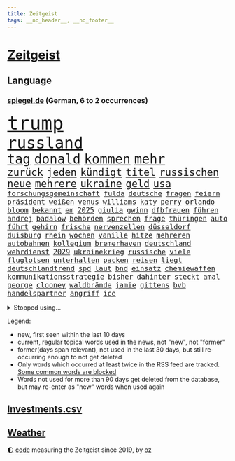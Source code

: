 ```yaml
---
title: Zeitgeist
tags: __no_header__, __no_footer__
---
```


# [Zeitgeist](https://oliz.io/zeitgeist/)

## Language

<h3><a href="https://www.spiegel.de" target="_blank">spiegel.de</a> (German, 6 to 2 occurrences)</h3>
<p style="font-family:monospace">
<span style="font-size:32pt"><a href="news_links.html#trump" class="current">trump</a></span>
<br>
<span style="font-size:27pt"><a href="news_links.html#russland" class="current">russland</a></span>
<br>
<span style="font-size:22pt"><a href="news_links.html#tag" class="current">tag</a></span>
<span style="font-size:22pt"><a href="news_links.html#donald" class="current">donald</a></span>
<span style="font-size:22pt"><a href="news_links.html#kommen" class="current">kommen</a></span>
<span style="font-size:22pt"><a href="news_links.html#mehr" class="current">mehr</a></span>
<br>
<span style="font-size:17pt"><a href="news_links.html#zurück" class="current">zurück</a></span>
<span style="font-size:17pt"><a href="news_links.html#jeden" class="current">jeden</a></span>
<span style="font-size:17pt"><a href="news_links.html#kündigt" class="current">kündigt</a></span>
<span style="font-size:17pt"><a href="news_links.html#titel" class="current">titel</a></span>
<span style="font-size:17pt"><a href="news_links.html#russischen" class="current">russischen</a></span>
<span style="font-size:17pt"><a href="news_links.html#neue" class="current">neue</a></span>
<span style="font-size:17pt"><a href="news_links.html#mehrere" class="current">mehrere</a></span>
<span style="font-size:17pt"><a href="news_links.html#ukraine" class="current">ukraine</a></span>
<span style="font-size:17pt"><a href="news_links.html#geld" class="current">geld</a></span>
<span style="font-size:17pt"><a href="news_links.html#usa" class="current">usa</a></span>
<br>
<span style="font-size:12pt"><a href="news_links.html#forschungsgemeinschaft" class="new">forschungsgemeinschaft</a></span>
<span style="font-size:12pt"><a href="news_links.html#fulda" class="current">fulda</a></span>
<span style="font-size:12pt"><a href="news_links.html#deutsche" class="current">deutsche</a></span>
<span style="font-size:12pt"><a href="news_links.html#fragen" class="current">fragen</a></span>
<span style="font-size:12pt"><a href="news_links.html#feiern" class="current">feiern</a></span>
<span style="font-size:12pt"><a href="news_links.html#präsident" class="current">präsident</a></span>
<span style="font-size:12pt"><a href="news_links.html#weißen" class="current">weißen</a></span>
<span style="font-size:12pt"><a href="news_links.html#venus" class="current">venus</a></span>
<span style="font-size:12pt"><a href="news_links.html#williams" class="current">williams</a></span>
<span style="font-size:12pt"><a href="news_links.html#katy" class="current">katy</a></span>
<span style="font-size:12pt"><a href="news_links.html#perry" class="current">perry</a></span>
<span style="font-size:12pt"><a href="news_links.html#orlando" class="new">orlando</a></span>
<span style="font-size:12pt"><a href="news_links.html#bloom" class="new">bloom</a></span>
<span style="font-size:12pt"><a href="news_links.html#bekannt" class="current">bekannt</a></span>
<span style="font-size:12pt"><a href="news_links.html#em" class="current">em</a></span>
<span style="font-size:12pt"><a href="news_links.html#2025" class="current">2025</a></span>
<span style="font-size:12pt"><a href="news_links.html#giulia" class="new">giulia</a></span>
<span style="font-size:12pt"><a href="news_links.html#gwinn" class="new">gwinn</a></span>
<span style="font-size:12pt"><a href="news_links.html#dfbfrauen" class="new">dfbfrauen</a></span>
<span style="font-size:12pt"><a href="news_links.html#führen" class="current">führen</a></span>
<span style="font-size:12pt"><a href="news_links.html#andrej" class="new">andrej</a></span>
<span style="font-size:12pt"><a href="news_links.html#badalow" class="new">badalow</a></span>
<span style="font-size:12pt"><a href="news_links.html#behörden" class="current">behörden</a></span>
<span style="font-size:12pt"><a href="news_links.html#sprechen" class="current">sprechen</a></span>
<span style="font-size:12pt"><a href="news_links.html#frage" class="current">frage</a></span>
<span style="font-size:12pt"><a href="news_links.html#thüringen" class="current">thüringen</a></span>
<span style="font-size:12pt"><a href="news_links.html#auto" class="current">auto</a></span>
<span style="font-size:12pt"><a href="news_links.html#führt" class="current">führt</a></span>
<span style="font-size:12pt"><a href="news_links.html#gehirn" class="current">gehirn</a></span>
<span style="font-size:12pt"><a href="news_links.html#frische" class="current">frische</a></span>
<span style="font-size:12pt"><a href="news_links.html#nervenzellen" class="new">nervenzellen</a></span>
<span style="font-size:12pt"><a href="news_links.html#düsseldorf" class="current">düsseldorf</a></span>
<span style="font-size:12pt"><a href="news_links.html#duisburg" class="current">duisburg</a></span>
<span style="font-size:12pt"><a href="news_links.html#rhein" class="current">rhein</a></span>
<span style="font-size:12pt"><a href="news_links.html#wochen" class="current">wochen</a></span>
<span style="font-size:12pt"><a href="news_links.html#vanille" class="new">vanille</a></span>
<span style="font-size:12pt"><a href="news_links.html#hitze" class="current">hitze</a></span>
<span style="font-size:12pt"><a href="news_links.html#mehreren" class="current">mehreren</a></span>
<span style="font-size:12pt"><a href="news_links.html#autobahnen" class="current">autobahnen</a></span>
<span style="font-size:12pt"><a href="news_links.html#kollegium" class="new">kollegium</a></span>
<span style="font-size:12pt"><a href="news_links.html#bremerhaven" class="new">bremerhaven</a></span>
<span style="font-size:12pt"><a href="news_links.html#deutschland" class="current">deutschland</a></span>
<span style="font-size:12pt"><a href="news_links.html#wehrdienst" class="current">wehrdienst</a></span>
<span style="font-size:12pt"><a href="news_links.html#2029" class="current">2029</a></span>
<span style="font-size:12pt"><a href="news_links.html#ukrainekrieg" class="current">ukrainekrieg</a></span>
<span style="font-size:12pt"><a href="news_links.html#russische" class="current">russische</a></span>
<span style="font-size:12pt"><a href="news_links.html#viele" class="current">viele</a></span>
<span style="font-size:12pt"><a href="news_links.html#fluglotsen" class="new">fluglotsen</a></span>
<span style="font-size:12pt"><a href="news_links.html#unterhalten" class="current">unterhalten</a></span>
<span style="font-size:12pt"><a href="news_links.html#packen" class="current">packen</a></span>
<span style="font-size:12pt"><a href="news_links.html#reisen" class="current">reisen</a></span>
<span style="font-size:12pt"><a href="news_links.html#liegt" class="current">liegt</a></span>
<span style="font-size:12pt"><a href="news_links.html#deutschlandtrend" class="current">deutschlandtrend</a></span>
<span style="font-size:12pt"><a href="news_links.html#spd" class="current">spd</a></span>
<span style="font-size:12pt"><a href="news_links.html#laut" class="current">laut</a></span>
<span style="font-size:12pt"><a href="news_links.html#bnd" class="current">bnd</a></span>
<span style="font-size:12pt"><a href="news_links.html#einsatz" class="current">einsatz</a></span>
<span style="font-size:12pt"><a href="news_links.html#chemiewaffen" class="new">chemiewaffen</a></span>
<span style="font-size:12pt"><a href="news_links.html#kommunikationsstrategie" class="new">kommunikationsstrategie</a></span>
<span style="font-size:12pt"><a href="news_links.html#bisher" class="current">bisher</a></span>
<span style="font-size:12pt"><a href="news_links.html#dahinter" class="current">dahinter</a></span>
<span style="font-size:12pt"><a href="news_links.html#steckt" class="current">steckt</a></span>
<span style="font-size:12pt"><a href="news_links.html#amal" class="current">amal</a></span>
<span style="font-size:12pt"><a href="news_links.html#george" class="current">george</a></span>
<span style="font-size:12pt"><a href="news_links.html#clooney" class="current">clooney</a></span>
<span style="font-size:12pt"><a href="news_links.html#waldbrände" class="current">waldbrände</a></span>
<span style="font-size:12pt"><a href="news_links.html#jamie" class="current">jamie</a></span>
<span style="font-size:12pt"><a href="news_links.html#gittens" class="new">gittens</a></span>
<span style="font-size:12pt"><a href="news_links.html#bvb" class="current">bvb</a></span>
<span style="font-size:12pt"><a href="news_links.html#handelspartner" class="current">handelspartner</a></span>
<span style="font-size:12pt"><a href="news_links.html#angriff" class="current">angriff</a></span>
<span style="font-size:12pt"><a href="news_links.html#ice" class="current">ice</a></span>
</p>
<details>
<summary>Stopped using...</summary>
<p class="former" style="font-size:12pt">
anwalt(1716) joe(1716) wagen(1716) helfer(1715) krankenhäuser(1715) siegt(1715) aufgeben(1714) geschäfte(1714) konservativen(1714) november(1714) vorschläge(1714) weitgehend(1714) arbeitnehmer(1713) biden(1713) 300(1712) bietet(1712) gefasst(1712) künftigen(1712) präsidentschaftswahl(1712) vorher(1712) wichtig(1712) entwarnung(1711) persönliche(1711) position(1711) standort(1711) bidens(1710) co₂(1710) einzug(1710) jüngeren(1710) rezept(1710) eindruck(1709) gefährliche(1709) nummer(1709) tore(1709) united(1709) angeklagte(1708) fußballbundesliga(1708) mannes(1708) nordsee(1708) wahrheit(1708) augsburg(1707) eingereicht(1707) forderungen(1707) justiz(1707) schlagzeilen(1707) sekunden(1707) van(1707) wirkung(1707) angeklagter(1706) daraufhin(1706) gewerkschaft(1706) jahrzehnte(1706) rat(1706) türkischen(1706) verraten(1706) wechseln(1706) facebook(1705) litauen(1705) lügen(1705) tokio(1705) optimistisch(1704) rassistischen(1704) verschwand(1704) coach(1703) kandidaten(1703) klein(1703) möglichst(1703) riesige(1703) vieler(1703) wähler(1703) freie(1702) 31(1701) bundesstaat(1701) jahrhundert(1701) konflikte(1701) taiwan(1701) beinahe(1700) dramatisch(1700) erkrankung(1700) befreien(1699) fußballprofi(1698) größter(1698) überraschung(1698) 11(1697) 3(1697) offenen(1697) trafen(1697) wende(1696) sinn(1695) nerven(1694) halb(1693) nah(1693) überschwemmungen(1693) rückzug(1692) betrifft(1688) erwachsene(1686) produziert(1685) gelingen(1684) handy(1683) vorgänger(1682) smartphones(1673) verständnis(1673) liberalen(1668) bewegt(1667) lehrkräfte(1667) hitler(1646) milliardär(1603) rumänien(1527) übrig(1521) gestanden(1495) unfälle(1492) müll(1471) truppe(1452) verdi(1452) insbesondere(1432) 120(1412) kuriose(1412) hoffenheim(1382) getöteten(1370) dutzenden(1302) unserem(1302) öffentlichrechtlichen(1274) krim(1260) geplatzt(1253) ring(1253) überwachung(1249) desto(1247) krebs(1247) umfragen(1217) lücken(1196) nebenbei(1191) königsklasse(1172) humor(1161) aufeinander(1141) schlamm(1140) galten(1106) lob(1102) anlauf(1097) nationale(1097) justizminister(1096) deutsch(1085) kampagne(1078) dramatische(1073) streiks(1044) 05(1032) nackt(1023) methoden(986) bergen(977) deuten(975) fängt(957) staates(942) kampfjets(938) redet(937) tabu(937) wechselte(932) gedroht(928) nico(924) check(921) opfers(912) erfolgreiche(893) viertagewoche(893) springen(880) ständig(869) manöver(859) tragischen(831) wendepunkt(829) angerichtet(809) radsport(809) wohnen(805) gekürt(803) helmut(787) härtere(786) getrieben(784) seltsame(764) psychische(757) helden(743) qualität(737) festgestellt(733) anschluss(724) steve(724) schweigt(712) vertrauter(709) essener(702) wmtitel(687) parlamentswahl(673) anzeige(669) frank(668) völkermord(667) alaska(666) rekonstruktion(660) franziska(651) herbert(640) besserung(638) comedian(633) eingeschränkt(631) getöteter(630) horst(627) nachbarland(620) 22jährige(609) mars(609) ausfälle(608) nominierung(607) böse(602) mancherorts(599) reagierten(595) wahlsieg(595) rafah(594) eingedrungen(591) club(589) lebron(582) versammelt(581) sprecherin(576) gespalten(571) kostenlos(567) student(567) ließe(564) bereichen(561) beklagen(557) bestraft(557) simon(549) riesigen(546) erinnerung(543) is(540) ambitionen(538) huthis(535) bezeichnete(532) rutscht(525) nvidia(524) spekulationen(524) seoul(522) brandenburgischen(521) niemals(514) gesundheitszustand(510) hype(509) potsdam(508) 2006(505) beantragt(503) reichsten(502) marken(501) kontroversen(499) shein(499) gefühle(498) jr(497) jagt(496) asien(494) populisten(493) erleichtert(492) fertig(482) geschichten(481) gerieten(479) rasch(476) pferde(474) 58(473) mount(473) eukommissionspräsidentin(472) sabine(470) superstars(470) usmedien(469) wirtschaftskrise(469) legten(468) scheidung(462) dienen(460) angeschlagene(456) singapur(453) laufende(450) rechtsradikale(449) drin(443) statistische(438) 250(437) faktencheck(437) ruhrgebiet(437) milliardäre(436) denkbar(431) elektromobilität(429) lebenslanger(428) instanz(425) weber(421) düstere(419) akteure(417) sprecher(409) hitlers(407) meinungsfreiheit(407) anlegen(406) geldwäsche(398) europäisches(395) vergnügen(392) match(383) rassistischer(378) verspätungen(378) sonja(369) polizeigewalt(367) süddeutschland(362) übte(362) zuerst(361) enttäuschung(355) westküste(355) peinlich(348) popsängerin(348) telefon(348) erwischt(345) medikament(343) music(341) ausländischen(340) gesichert(336) weltgesundheitsorganisation(335) enger(333) verbracht(332) zuversicht(332) kalkül(328) altern(327) kater(325) ausgeschieden(323) impfstoff(322) notfalls(318) yoga(315) skepsis(313) uspolitik(311) 27jährige(310) kursk(308) scheiterten(308) staatsoberhaupt(307) verhängen(305) reformieren(304) ceo(303) siedler(303) asiatischen(302) möglichem(299) verpasste(297) punktet(295) viermal(295) vergangen(294) zugriff(291) parteichefin(290) plattformen(290) unterbringung(290) abgesetzt(287) fläche(287) gebiets(287) flüchtete(285) nutzerinnen(285) gegenden(283) absender(282) bewirbt(281) inflationsrate(277) müde(277) with(277) hugo(276) h(275) heidenheim(275) tiefer(275) abgeschnitten(274) schädel(273) namibia(272) washingtons(272) elversberg(271) fassen(269) dauerten(268) maren(268) katastrophal(267) scheiterns(265) braunschweig(264) eindämmen(264) saintgermain(262) einziehen(261) jordanien(261) bewährungsstrafe(260) milde(259) rauchen(259) marcel(257) verliehen(257) ursprung(256) vogel(256) nachbarländer(254) inhalten(253) geladen(252) antónio(251) guterres(251) streamingdienst(251) unogeneralsekretär(251) vorsorglich(249) verunglückte(247) arizona(246) harmlos(246) kern(246) stromausfälle(246) verrückt(245) konten(244) entdeckten(243) amtsantritt(241) paartherapeutin(241) tsg(240) everest(239) einführen(237) untersuchten(237) erkrankten(235) hall(235) bröning(234) einstellung(234) gebühren(233) qualifiziert(232) strafzöllen(231) usverteidigungsminister(231) costner(228) mittagessen(226) gigantische(225) jake(225) erwachsen(224) durchsuchungen(223) rwe(222) gazas(221) abgelehnt(219) 14jährige(216) ökonom(216) leibwächter(214) formuliert(212) übergabe(212) winden(211) beliebte(210) gefängnisstrafe(210) töne(210) afdchefin(209) meines(209) platzen(209) russlandsanktionen(207) wortbruch(207) gewannen(206) wechseljahre(206) fußballklub(205) angemeldet(204) end(203) reue(203) verständigt(202) missbrauchsvorwürfe(201) südkoreas(200) verheerende(200) energieinfrastruktur(198) konferenz(198) preisverleihung(197) verwendung(196) erfährt(195) arbeitslos(194) gegenstand(193) recherche(193) steuer(193) 97(192) fasziniert(192) mobilität(192) ergab(191) vierjähriger(191) zurückhaltender(191) neugeborene(190) morddrohungen(189) tiefstand(189) lobbyisten(188) rekruten(188) überführen(187) bonn(186) rechtsstaat(186) rockband(184) tina(184) konkurrent(183) missglückte(183) berufen(182) gegenmaßnahmen(182) insider(182) rätselhafte(182) rebellen(181) spiegelrecherche(181) bundesarbeitsgericht(180) werner(180) einziges(179) fußballklubs(179) volle(179) bestandteil(178) erledigen(177) steigert(177) graf(176) paragraf(176) steffi(176) schülern(175) amtskollegen(174) entzug(174) schauspielerinnen(174) verursachten(174) erwartete(173) schreit(172) spotify(172) aktivitäten(171) chips(171) adolf(170) solch(170) bauern(169) british(167) ingolstadt(167) premierministers(167) aufzuholen(166) führender(166) techbosse(166) ministerium(165) insolvent(164) beigetragen(161) fließt(161) geringere(160) kichatbot(160) radwege(159) schande(159) öffnete(159) einverleiben(157) ermittelte(157) gefährdete(157) konstruktiv(157) aufzuarbeiten(156) demenz(156) mail(156) ravensburg(156) kannst(155) lebensgefährlichen(154) baldoni(153) blake(153) lively(153) sechzigerjahren(153) anke(152) promille(152) rechtspopulist(151) australier(150) drogenkonsum(150) elisabeth(150) malen(150) eurozone(149) härteres(148) schwäche(148) taxi(147) überlebten(147) ungeachtet(146) begegnet(145) co₂preis(145) massiver(145) sarg(145) vereinzelt(145) geweckt(144) hochfahren(144) kyjiws(144) personenschutz(144) werten(144) beauftragt(142) issa(142) senioren(142) kälte(141) zweites(141) anhaltspunkte(140) gemüse(140) geständnis(140) aufzunehmen(139) rosa(139) vage(139) vergewaltiger(139) bundespolizisten(138) patricia(137) ruhm(137) verbesserung(137) doge(136) korruptionsprozess(136) kurznachrichtendienst(136) lernt(136) niedrige(136) widersacher(135) aufbruch(134) aufheben(134) blumen(134) dar(134) euphorisch(134) montagmorgen(133) architekt(132) chemnitz(132) irrtümlich(132) kulturhauptstadt(132) anzusehen(131) bewährung(131) wilder(130) 77jährige(129) chaotischen(129) gerückt(129) zahle(129) aschaffenburg(128) fifapräsident(128) millionenspende(128) trage(128) zugunglück(128) lawine(127) luxus(127) sand(127) conference(126) schusswechsel(126) 299(125) bonus(125) dankt(125) heilen(125) erfreut(124) gaga(123) inhaftierter(123) hilfsgütern(122) israelhamaskrieg(122) lübeck(122) nationalisten(121) steuererklärung(121) stillem(121) witkoff(121) clemens(120) frederiksen(120) handelspartnern(120) mette(120) stürmen(120) vorsitzender(120) beziffert(119) kapitel(119) universitäten(119) wohnheim(119) krebsdiagnose(118) merz’(118) definieren(117) historisches(117) ole(117) sicherheitskonferenz(117) gegenzöllen(116) ähnlichkeiten(116) anrecht(115) josef(115) k(115) verträge(115) pech(114) verleihung(114) dick(113) niederrhein(113) chialo(112) fördert(112) grönemeyer(112) kippte(112) luftqualität(112) bombardierung(110) enthält(110) mandatsträger(110) obst(110) ostens(110) staatskasse(110) wohlstand(110) kettensäge(109) roland(109) terrorgruppe(109) trennten(109) gerichts(108) lebten(108) südostasien(107) hamm(106) schreckens(106) vorgeführt(106) weltrekord(106) wesen(106) partnerschaften(105) taktik(105) brücken(104) decke(104) neuerlichen(104) beherrschen(103) berechnungen(103) rüstungskonzerne(103) verschwindet(103) händeringend(102) tennisweltrangliste(102) wars(102) germany(101) legislaturperiode(101) pickleball(101) erschaffen(100) fragwürdige(100) luis(100) unovollversammlung(100) river(99) ukraines(99) übernachten(99) 88(98) bürokratische(98) lahme(98) neukölln(98) quadrat(98) 27jähriger(97) startklarnewsletter(97) stromausfall(97) verbrennungsmotoren(97) tyrannen(96) just(95) stemmen(95) unangemessen(95) wangerooge(95) aufgebraucht(94) bildschirm(94) funklöcher(94) selbstbestimmte(94) synonym(94) bundesbehörden(93) fortgesetzt(93) schwuler(93) umstritten(93) wahlniederlage(93) d’azur(92) schädliche(92) zweitem(92) 1975(91) energiekonzern(91) erdbeeren(91) felsstürze(91) kaiuwe(91) netzausbau(91) prallt(91) rheinlandpfälzische(91) schicksalswahl(91) überragendes(91) ausbleibende(90) beantworten(90) boy(90) moralische(90) neuorientierung(90) regierungskoalition(90) aspirin(89) ausgestellt(89) beigesetzt(89) südlichen(89) auskunft(88) krass(88) sammlung(88) angelegt(87) bestellen(87) landgerichts(87) pokalfinale(87) rostocker(87) statistik(87) todesfall(87) co₂emissionshandel(86) 380(85) bestehenden(85) bundesweiten(85) drohnenattacke(85) ehrgeiziges(85) klassenkampf(85) staatsräson(85) verschlimmert(85) handgranate(84) lück(84) präsidentenberater(84) realistischen(84) technologien(84) arena(83) begehen(83) beobachter(83) betrugs(83) großoffensive(83) hinters(83) jemenitische(83) rar(83) ron(83) belegschaft(82) chronik(82) heldin(82) wertlos(82) 44jährigen(81) aggressive(81) denkwürdigen(81) entrüstung(81) kriegsfall(81) sperrungen(81) vergleichbar(81) vielseitigkeit(81) abreißen(80) beerdigung(80) gefälscht(80) gerichtlich(80) helme(80) hörte(80) sportart(80) spurlos(80) zehnten(80) 53jährige(79) are(79) aurel(79) ausgeführt(79) bedanken(79) bejubelt(79) bisseck(79) enfant(79) entgegenzusetzen(79) maradona(79) offenlegen(79) terrible(79) yann(79) abgang(78) autokonzern(78) einseitiges(78) erfolgt(78) freispruch(78) freistaat(78) kolonialismus(78) marinemanöver(78) south(78) verbrennerpkw(78) walter(78) genügen(77) spitzenpolitik(77) visa(77) humanitären(76) kinderärztin(76) klassische(76) sicherheitsleuten(76) staunt(76) unogeneralversammlung(76) anden(75) anerkannt(75) anpassung(75) bauer(75) chatbots(75) damm(75) gemeinnützige(75) labor(75) peruanischer(75) regenfälle(75) würgegriff(75) angriffskriegs(74) gynäkologe(74) kremltruppen(74) netanyahuregierung(74) resigniert(74) usvorschlag(74) alltags(73) beschlagnahmen(73) bestechungsgeld(73) eingenommen(73) fehlinformationen(73) kürzung(73) schmuggler(73) tiktokvideos(73) wartezeiten(73) diagnostizieren(72) durow(72) fernseher(72) käfig(72) pawel(72) rühmt(72) telegramgründer(72) verfahrens(72) arthrose(71) bushaltestelle(71) instabilen(71) power(71) prideparaden(71) präsidentschaftskandidaten(71) byd(70) musikerin(70) schimmel(70) taiwans(70) vorlage(70) 18000(69) armeeangaben(69) ausgegangen(69) chan(69) definitiv(69) dnatests(69) kalender(69) militärstützpunkte(69) reserviert(69) verfilmen(69) 105(68) friedrichshafen(68) schmitt(68) tommi(68) unglaublich(68) willkommen(68) flugreise(67) islam(67) maps(67) sicherheitsgründen(67) krimitipp(66) lebenszufriedenheit(66) psychothriller(66) daxkonzerne(65) elite(65) gletscher(65) korruptionsprozesse(65) leuchttürme(65) niklas(65) schmelzen(65) spektakulärsten(65) tvdoku(65) weigerte(65) wiesen(65) überstunden(65) giftigen(64) kappe(64) löwin(64) modernisierung(64) versöhnliche(64) aufgearbeitet(63) benachbarten(63) boykott(63) dokumentieren(63) erwähnte(63) helen(63) kriselnden(63) küstengebiet(63) mirren(63) nazizeit(63) spitzenkandidat(63) wettkämpfen(63) clubs(62) höherer(62) staatspräsidenten(62) ärzteschaft(62) fatalen(61) festgenommenen(61) fußballvereins(61) verschwanden(61) alb(60) baustelle(60) drogenkriminalität(60) eliteuniversität(60) geistig(60) gönnen(60) koalitionsvertrag(60) milliardärs(60) ortschaften(60) schwäbischen(60) wimmelt(60) kündigten(59) nebenwirkungen(59) rutschten(59) streitthema(59) abzuwarten(58) publikumsliebling(58) seitenlinie(58) thompson(58) überflutet(58) aufbereitet(57) begünstigt(57) booker(57) cory(57) produzierte(57) rekordrede(57) relegation(57) ultrarechte(57) hasan(56) lohnausgleich(56) vollem(56) bremse(55) kinofilm(55) mad(55) men(55) militärbasen(55) römischen(55) rücksichtslos(55) vertragsverlängerung(55) frauengesundheit(54) fußballfest(54) geistigen(54) laufe(54) rudi(54) safferling(54) sangen(54) völkerrechtler(54) avatar(53) dfbpokalfinale(53) widerrufen(53) überflutungen(53) bondbösewicht(52) federico(52) ghada(52) hoffmann(52) nachkriegszeit(52) schwinden(52) sturzenegger(52) zollverhandlungen(52) 8500(51) aggressiv(51) ameise(51) befreiender(51) geendet(51) gegenklage(51) geständnisse(51) kolonialzeit(51) moratorium(51) rita(51) sumy(51) ausgeweitet(50) dfbsportdirektor(50) erschütternd(50) handelsverband(50) kiunternehmen(50) völler(50) eisner(49) fellner(49) jackie(49) jillian(49) junis(49) kremlherrscher(49) masters(49) odowaa(49) shriner(49) vorrang(49) weezerbassisten(49) aggressives(48) ausgegraben(48) behielt(48) donezk(48) irreführende(48) tschechische(48) anleihemärkte(47) barbie(47) bauwerk(47) rechter(47) schwachkopfbeleidigung(47) waffenexporte(47) würzburg(47) 188(46) ameisen(46) arten(46) auftauchen(46) barça(46) formsache(46) interaktiv(46) kleinbus(46) politcomeback(46) rätseln(46) südamerika(46) bewährungsstrafen(45) drohmails(45) intensiv(45) makejew(45) oleksij(45) zielgeraden(45) freiwilligkeit(44) reisenden(44) wasserknappheit(44) abgründe(43) audretsch(43) gebrauch(43) grünenfraktionsvize(43) gym(43) oberbürgermeisterin(43) reisewelle(43) superlative(43) taurus(43) wallis(43) waschbären(43) lichtblick(42) sexhandel(42) terminplan(42) clips(41) deutschlandchef(41) mutterschutz(41) uswirtschaft(41) vertrauensvorschuss(41) bemühungen(40) bombendrohungen(40) fremden(40) kläger(40) knicks(40) tabletten(40) traditionelles(40) einsätzen(39) erfahrene(39) it(39) meeresboden(39) schillernde(39) jonathan(38) mitschüler(38) spendiert(38) tah(38) tal(38) terroranschlag(38) therapien(38) täte(38) warnsignale(38) wednesday(38) carolin(37) cochef(37) europäern(37) gefilden(37) kebekus(37) köpfe(37) sanaa(37) verletzen(37) abläuft(36) eingehandelt(36) fuchs(36) gemobbt(36) jenna(36) niederländer(36) nutzerdaten(36) ortega(36) selfie(36) staatsfonds(36) teufelskreis(36) wäldern(36) almuth(35) ampeln(35) europapokal(35) lindern(35) richtungsentscheidung(35) schläger(35) hauptsächlich(34) hawaii(34) korrigieren(34) landtagswahl(34) schlaflosigkeit(34) singh(34) westdeutsche(34) abgeschossen(33) mia(33) obdachlosen(33) stuft(33) diplomaten(32) kippt(32) lee(32) mittelalters(32) randale(32) sanften(32) schauspielkarriere(32) zweitligist(32) benehmen(31) saporischschja(31) ausrufen(30) cyberangriff(30) durchatmen(30) emform(30) missglückten(30) nelles(30) routen(30) sprachnachrichten(30) wichtigster(30) entführten(29) extagesschausprecher(29) genitalien(29) gesperrte(29) rumort(29) spielzeit(29) verteilung(29) abbruch(28) allianzarena(28) chemnitzer(28) copacabana(28) dreiecke(28) femizid(28) konsumgeständnis(28) präsidentschaftswahlen(28) pubertät(28) schlangen(28) süddeutschen(28) 12jähriger(27) ansage(27) apartment(27) betrunkene(27) merzregierung(27) modellen(27) sehe(27) uniform(27) brüllten(26) ian(26) mcewan(26) meilenstein(26) polizeischutz(26) riesenerfolg(26) solo(26) biergärten(25) dschungel(25) erlag(25) gekracht(25) spanisches(25) deklassiert(24) dfbpokalsieger(24) emiraten(24) enrique(24) flavio(24) grünenabgeordnete(24) heidenheims(24) himmelfahrt(24) karate(24) verfassungsschutzes(24) championsleaguefinalist(23) inneren(23) verschlossenen(23) übergewinnsteuer(23) angeordneten(22) clip(22) einschätzung(22) fußballgeschichte(22) giro(22) liegenden(22) maischberger(22) abgeschossene(21) d'italia(21) dieselaffäre(21) drogenbossen(21) eingehend(21) gefürchteten(21) maduro(21) nicolás(21) reparationen(21) vwmanager(21) 140(20) deutschlandweit(20) krankheitserreger(20) lutschern(20) ungewohnt(20) western(20) 1108(19) cosmo(19) euinstitutionen(19) klingbeils(19) primož(19) reinhard(19) roglič(19) schätze(19) teuber(19) traineramt(19) akin(18) fatih(18) filmprojekt(18) formte(18) komplizierten(18) usgeschichte(18) abbild(17) allgemeinen(17) blutigen(17) eishockeywm(17) nahostpolitik(17) wehen(17) widmete(17) basketballlegende(16) chefsache(16) flüchtende(16) innenstädte(16) krah(16) mordurteil(16) panasonic(16) saudischen(16) schleuser(16) schwierigste(16) vertreibung(16) costar(15) gestohlene(15) intensiviert(15) kassenpatienten(15) königlichen(15) lokalpolitikerin(15) maß(15) opferrolle(15) steine(15) verbreiten(15) verzückt(15) vorladung(15) dschihadisten(14) schnöde(14) terrorakt(14) wachsender(14) zeitraum(14) zurückweisen(14) blüten(13) brandbrief(13) entführen(13) final(13) impossible(13) jared(13) me/cfs(13) probe(13) schlechtes(13) süd(13) vertuscht(13) absolventen(12) auszunutzen(12) constantin(12) cumex(12) cumexskandal(12) diddyprozess(12) exotische(12) geformt(12) gesinnung(12) schreiber(12) altersgründen(11) landeskriminalamt(11) verschwörungstheorien(11)
</p>
</details>
<p>Legend:
<ul>
<li><span class="new">new</span>, first seen within the last 10 days</li>
<li><span class="current">current</span>, regular topical words used in the news, not "new", not "former"</li>
<li><span class="former">former(days span relevant)</span>, not used in the last 30 days, but still re-occurring enough to not get deleted</li>
<li>Only words which occurred at least twice in the RSS feed are tracked. <a href="language/filters.py">Some common words are blocked</a></li>
<li>Words not used for more than 90 days get deleted from the database, but may re-enter as "new" words when used again</li>
</ul>
</p>

## [Investments](investments.html)[.csv](investments.csv)

## [Weather](weather.html)

<footer>
<a href="javascript:toggleTheme()" class="nav">🌓</a>
<a href="https://github.com/ooz/zeitgeist">code</a> measuring the Zeitgeist since 2019, by <a href="https://oliz.io">oz</a>
</footer>

